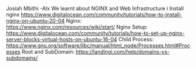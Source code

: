  Josiah Mbithi -Alx 
 We learnt about NGINX and Web Infrastructure
i
Install nginx
https://www.digitalocean.com/community/tutorials/how-to-install-nginx-on-ubuntu-20-04
Nginx: https://www.nginx.com/resources/wiki/start/
Nginx Setup: https://www.digitalocean.com/community/tutorials/how-to-set-up-nginx-server-blocks-virtual-hosts-on-ubuntu-16-04
Child Process: https://www.gnu.org/software/libc/manual/html_node/Processes.html#Processes
Root and SubDomain: https://landingi.com/help/domains-vs-subdomains/

